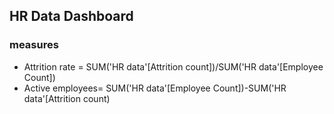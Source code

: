 ## HR Data Dashboard

### measures
- Attrition rate = SUM('HR data'[Attrition count])/SUM('HR data'[Employee Count])
- Active employees= SUM('HR data'[Employee Count])-SUM('HR data'[Attrition count)
